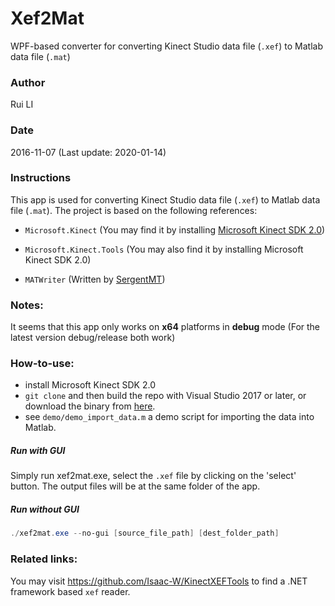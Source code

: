 # Xef2Mat
WPF-based converter for converting Kinect Studio data file (`.xef`) to Matlab data file (`.mat`)  

### Author
Rui LI 

### Date
2016-11-07  (Last update: 2020-01-14)

### Instructions
This app is used for converting Kinect Studio data file (`.xef`) to Matlab data file (`.mat`).
The project is based on the following references:  

- `Microsoft.Kinect` (You may find it by installing [Microsoft Kinect SDK 2.0](https://www.microsoft.com/en-us/download/details.aspx?id=44561))  

- `Microsoft.Kinect.Tools` (You may also find it by installing Microsoft Kinect SDK 2.0)  

- `MATWriter` (Written by [SergentMT]( http://www.codeproject.com/Tips/819613/Kinect-Version-Depth-Frame-to-mat-File-Exporter))  

### Notes:
It seems that this app only works on **x64** platforms in **debug** mode  (For the latest version debug/release both work)

### How-to-use:

- install Microsoft Kinect SDK 2.0
- `git clone` and then build the repo with Visual Studio 2017 or later, or download the binary from [here](https://github.com/raysworld/Xef2Mat/releases/download/v0.2/xef2mat_dbg_x64.7z).
- see `demo/demo_import_data.m` a demo script for importing the data into Matlab.

##### Run with GUI

Simply run xef2mat.exe, select the `.xef` file by clicking on the 'select' button. The output files will be at the same folder of the app.  

##### Run without GUI

```powershell
./xef2mat.exe --no-gui [source_file_path] [dest_folder_path]
```

### Related links:
You may visit https://github.com/Isaac-W/KinectXEFTools to find a .NET framework based `xef` reader.
